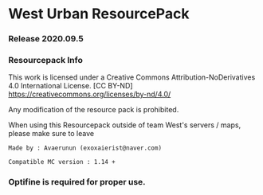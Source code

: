# West Urban ResourcePack

### Release 2020.09.5

### Resourcepack Info

This work is licensed under a Creative Commons Attribution-NoDerivatives 4.0 International License.
[CC BY-ND] https://creativecommons.org/licenses/by-nd/4.0/

Any modification of the resource pack is prohibited.

When using this Resourcepack outside of team West's servers / maps,
please make sure to leave 


`Made by : Avaerunun (exoxaierist@naver.com)`

`Compatible MC version : 1.14 +`


###  Optifine is required for proper use.
